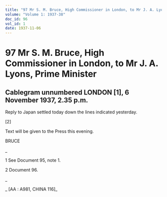 ```yaml
---
title: "97 Mr S. M. Bruce, High Commissioner in London, to Mr J. A. Lyons, Prime Minister"
volume: "Volume 1: 1937-38"
doc_id: 96
vol_id: 1
date: 1937-11-06
---
```


# 97 Mr S. M. Bruce, High Commissioner in London, to Mr J. A. Lyons, Prime Minister

## Cablegram unnumbered LONDON [1], 6 November 1937, 2.35 p.m.

Reply to Japan settled today down the lines indicated yesterday.

[2]

Text will be given to the Press this evening.

BRUCE

_

1 See Document 95, note 1.

2 Document 96.

_

_ [AA : A981, CHINA 116]_
